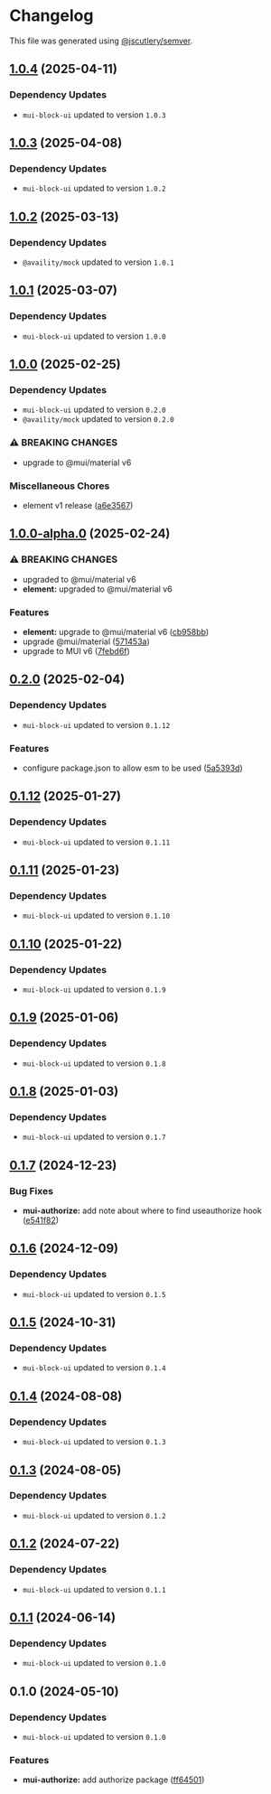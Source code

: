 # Changelog

This file was generated using [@jscutlery/semver](https://github.com/jscutlery/semver).

## [1.0.4](https://github.com/Availity/element/compare/@availity/mui-authorize@1.0.3...@availity/mui-authorize@1.0.4) (2025-04-11)

### Dependency Updates

* `mui-block-ui` updated to version `1.0.3`
## [1.0.3](https://github.com/Availity/element/compare/@availity/mui-authorize@1.0.2...@availity/mui-authorize@1.0.3) (2025-04-08)

### Dependency Updates

* `mui-block-ui` updated to version `1.0.2`
## [1.0.2](https://github.com/Availity/element/compare/@availity/mui-authorize@1.0.1...@availity/mui-authorize@1.0.2) (2025-03-13)

### Dependency Updates

* `@availity/mock` updated to version `1.0.1`
## [1.0.1](https://github.com/Availity/element/compare/@availity/mui-authorize@1.0.0...@availity/mui-authorize@1.0.1) (2025-03-07)

### Dependency Updates

* `mui-block-ui` updated to version `1.0.0`
## [1.0.0](https://github.com/Availity/element/compare/@availity/mui-authorize@1.0.0-alpha.0...@availity/mui-authorize@1.0.0) (2025-02-25)

### Dependency Updates

* `mui-block-ui` updated to version `0.2.0`
* `@availity/mock` updated to version `0.2.0`

### ⚠ BREAKING CHANGES

* upgrade to @mui/material v6

### Miscellaneous Chores

* element v1 release ([a6e3567](https://github.com/Availity/element/commit/a6e35671185b9f13d25c7a39c4488ecb8774633e))

## [1.0.0-alpha.0](https://github.com/Availity/element/compare/@availity/mui-authorize@0.2.0...@availity/mui-authorize@1.0.0-alpha.0) (2025-02-24)


### ⚠ BREAKING CHANGES

* upgraded to @mui/material v6
* **element:** upgraded to @mui/material v6

### Features

* **element:** upgrade to @mui/material v6 ([cb958bb](https://github.com/Availity/element/commit/cb958bba99a4f1ee6dab323f0ff54b69e6fd3493))
* upgrade @mui/material ([571453a](https://github.com/Availity/element/commit/571453a34b21c344594ab4c03bc497d19aba942b))
* upgrade to MUI v6 ([7febd6f](https://github.com/Availity/element/commit/7febd6fd4fd58e87e1c97a832cea3b4595a35d58))

## [0.2.0](https://github.com/Availity/element/compare/@availity/mui-authorize@0.1.12...@availity/mui-authorize@0.2.0) (2025-02-04)

### Dependency Updates

* `mui-block-ui` updated to version `0.1.12`

### Features

* configure package.json to allow esm to be used ([5a5393d](https://github.com/Availity/element/commit/5a5393de761f52608e714dd94a05106937dd95db))

## [0.1.12](https://github.com/Availity/element/compare/@availity/mui-authorize@0.1.11...@availity/mui-authorize@0.1.12) (2025-01-27)

### Dependency Updates

* `mui-block-ui` updated to version `0.1.11`
## [0.1.11](https://github.com/Availity/element/compare/@availity/mui-authorize@0.1.10...@availity/mui-authorize@0.1.11) (2025-01-23)

### Dependency Updates

* `mui-block-ui` updated to version `0.1.10`
## [0.1.10](https://github.com/Availity/element/compare/@availity/mui-authorize@0.1.9...@availity/mui-authorize@0.1.10) (2025-01-22)

### Dependency Updates

* `mui-block-ui` updated to version `0.1.9`
## [0.1.9](https://github.com/Availity/element/compare/@availity/mui-authorize@0.1.8...@availity/mui-authorize@0.1.9) (2025-01-06)

### Dependency Updates

* `mui-block-ui` updated to version `0.1.8`
## [0.1.8](https://github.com/Availity/element/compare/@availity/mui-authorize@0.1.7...@availity/mui-authorize@0.1.8) (2025-01-03)

### Dependency Updates

* `mui-block-ui` updated to version `0.1.7`
## [0.1.7](https://github.com/Availity/element/compare/@availity/mui-authorize@0.1.6...@availity/mui-authorize@0.1.7) (2024-12-23)


### Bug Fixes

* **mui-authorize:** add note about where to find useauthorize hook ([e541f82](https://github.com/Availity/element/commit/e541f82f358cf6257b9c10bae2ad52282500a81c))

## [0.1.6](https://github.com/Availity/element/compare/@availity/mui-authorize@0.1.5...@availity/mui-authorize@0.1.6) (2024-12-09)

### Dependency Updates

* `mui-block-ui` updated to version `0.1.5`
## [0.1.5](https://github.com/Availity/element/compare/@availity/mui-authorize@0.1.4...@availity/mui-authorize@0.1.5) (2024-10-31)

### Dependency Updates

* `mui-block-ui` updated to version `0.1.4`
## [0.1.4](https://github.com/Availity/element/compare/@availity/mui-authorize@0.1.3...@availity/mui-authorize@0.1.4) (2024-08-08)

### Dependency Updates

* `mui-block-ui` updated to version `0.1.3`
## [0.1.3](https://github.com/Availity/element/compare/@availity/mui-authorize@0.1.2...@availity/mui-authorize@0.1.3) (2024-08-05)

### Dependency Updates

* `mui-block-ui` updated to version `0.1.2`
## [0.1.2](https://github.com/Availity/element/compare/@availity/mui-authorize@0.1.1...@availity/mui-authorize@0.1.2) (2024-07-22)

### Dependency Updates

* `mui-block-ui` updated to version `0.1.1`
## [0.1.1](https://github.com/Availity/element/compare/@availity/mui-authorize@0.1.0...@availity/mui-authorize@0.1.1) (2024-06-14)

### Dependency Updates

* `mui-block-ui` updated to version `0.1.0`
## 0.1.0 (2024-05-10)

### Dependency Updates

* `mui-block-ui` updated to version `0.1.0`

### Features

* **mui-authorize:** add authorize package ([ff64501](https://github.com/Availity/element/commit/ff6450141021d74657e53e85213ce00b638a6465))
